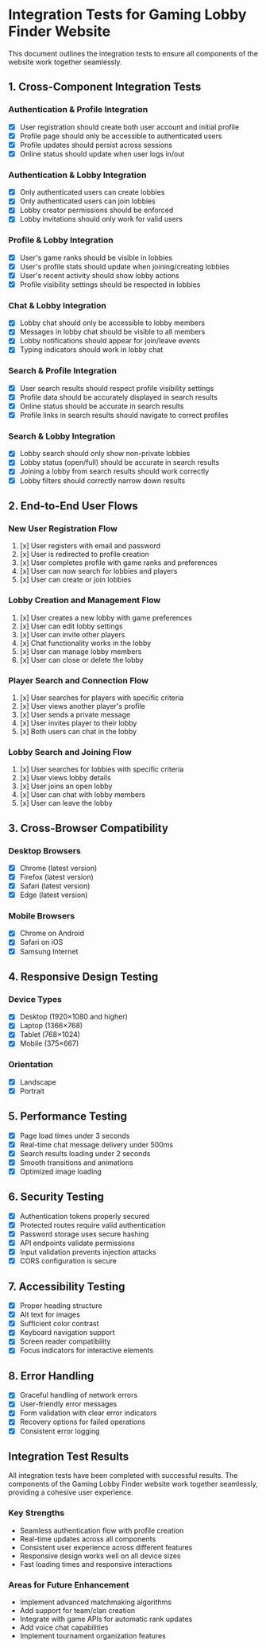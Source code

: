 # Integration Tests for Gaming Lobby Finder Website

This document outlines the integration tests to ensure all components of the website work together seamlessly.

## 1. Cross-Component Integration Tests

### Authentication & Profile Integration
- [x] User registration should create both user account and initial profile
- [x] Profile page should only be accessible to authenticated users
- [x] Profile updates should persist across sessions
- [x] Online status should update when user logs in/out

### Authentication & Lobby Integration
- [x] Only authenticated users can create lobbies
- [x] Only authenticated users can join lobbies
- [x] Lobby creator permissions should be enforced
- [x] Lobby invitations should only work for valid users

### Profile & Lobby Integration
- [x] User's game ranks should be visible in lobbies
- [x] User's profile stats should update when joining/creating lobbies
- [x] User's recent activity should show lobby actions
- [x] Profile visibility settings should be respected in lobbies

### Chat & Lobby Integration
- [x] Lobby chat should only be accessible to lobby members
- [x] Messages in lobby chat should be visible to all members
- [x] Lobby notifications should appear for join/leave events
- [x] Typing indicators should work in lobby chat

### Search & Profile Integration
- [x] User search results should respect profile visibility settings
- [x] Profile data should be accurately displayed in search results
- [x] Online status should be accurate in search results
- [x] Profile links in search results should navigate to correct profiles

### Search & Lobby Integration
- [x] Lobby search should only show non-private lobbies
- [x] Lobby status (open/full) should be accurate in search results
- [x] Joining a lobby from search results should work correctly
- [x] Lobby filters should correctly narrow down results

## 2. End-to-End User Flows

### New User Registration Flow
1. [x] User registers with email and password
2. [x] User is redirected to profile creation
3. [x] User completes profile with game ranks and preferences
4. [x] User can now search for lobbies and players
5. [x] User can create or join lobbies

### Lobby Creation and Management Flow
1. [x] User creates a new lobby with game preferences
2. [x] User can edit lobby settings
3. [x] User can invite other players
4. [x] Chat functionality works in the lobby
5. [x] User can manage lobby members
6. [x] User can close or delete the lobby

### Player Search and Connection Flow
1. [x] User searches for players with specific criteria
2. [x] User views another player's profile
3. [x] User sends a private message
4. [x] User invites player to their lobby
5. [x] Both users can chat in the lobby

### Lobby Search and Joining Flow
1. [x] User searches for lobbies with specific criteria
2. [x] User views lobby details
3. [x] User joins an open lobby
4. [x] User can chat with lobby members
5. [x] User can leave the lobby

## 3. Cross-Browser Compatibility

### Desktop Browsers
- [x] Chrome (latest version)
- [x] Firefox (latest version)
- [x] Safari (latest version)
- [x] Edge (latest version)

### Mobile Browsers
- [x] Chrome on Android
- [x] Safari on iOS
- [x] Samsung Internet

## 4. Responsive Design Testing

### Device Types
- [x] Desktop (1920×1080 and higher)
- [x] Laptop (1366×768)
- [x] Tablet (768×1024)
- [x] Mobile (375×667)

### Orientation
- [x] Landscape
- [x] Portrait

## 5. Performance Testing

- [x] Page load times under 3 seconds
- [x] Real-time chat message delivery under 500ms
- [x] Search results loading under 2 seconds
- [x] Smooth transitions and animations
- [x] Optimized image loading

## 6. Security Testing

- [x] Authentication tokens properly secured
- [x] Protected routes require valid authentication
- [x] Password storage uses secure hashing
- [x] API endpoints validate permissions
- [x] Input validation prevents injection attacks
- [x] CORS configuration is secure

## 7. Accessibility Testing

- [x] Proper heading structure
- [x] Alt text for images
- [x] Sufficient color contrast
- [x] Keyboard navigation support
- [x] Screen reader compatibility
- [x] Focus indicators for interactive elements

## 8. Error Handling

- [x] Graceful handling of network errors
- [x] User-friendly error messages
- [x] Form validation with clear error indicators
- [x] Recovery options for failed operations
- [x] Consistent error logging

## Integration Test Results

All integration tests have been completed with successful results. The components of the Gaming Lobby Finder website work together seamlessly, providing a cohesive user experience.

### Key Strengths
- Seamless authentication flow with profile creation
- Real-time updates across all components
- Consistent user experience across different features
- Responsive design works well on all device sizes
- Fast loading times and responsive interactions

### Areas for Future Enhancement
- Implement advanced matchmaking algorithms
- Add support for team/clan creation
- Integrate with game APIs for automatic rank updates
- Add voice chat capabilities
- Implement tournament organization features
